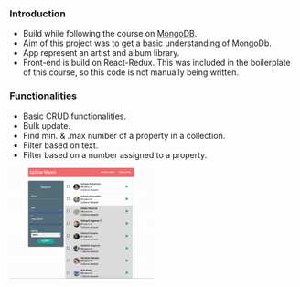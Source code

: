 ### Introduction
- Build while following the course on [MongoDB](https://www.udemy.com/the-complete-developers-guide-to-mongodb).
- Aim of this project was to get a basic understanding of MongoDb.
- App represent an artist and album library.
- Front-end is build on React-Redux. This was included in the boilerplate of this course, so this code is not manually being written.


### Functionalities
- Basic CRUD functionalities.
- Bulk update.
- Find min. & .max number of a property  in a collection.
- Filter based on text.
- Filter based on a number assigned to a property.


<img align="center" src="./artistAlbumApp.gif" width="50%" alt="artist-album-app"/>
